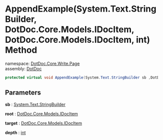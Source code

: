 ﻿# AppendExample\(System\.Text\.StringBuilder, DotDoc\.Core\.Models\.IDocItem, DotDoc\.Core\.Models\.IDocItem, int\) Method

namespace: [DotDoc\.Core\.Write\.Page](../../DotDoc.Core.Write.Page.md)<br />
assembly: [DotDoc](../../../DotDoc.md)



```csharp
protected virtual void AppendExample(System.Text.StringBuilder sb ,DotDoc.Core.Models.IDocItem root ,DotDoc.Core.Models.IDocItem target ,int depth = 2);
```

## Parameters

__sb__ : [System\.Text\.StringBuilder](https://docs.microsoft.com/ja-jp/dotnet/api/System.Text.StringBuilder)



__root__ : [DotDoc\.Core\.Models\.IDocItem](../../../DotDoc/DotDoc.Core.Models/IDocItem.md)



__target__ : [DotDoc\.Core\.Models\.IDocItem](../../../DotDoc/DotDoc.Core.Models/IDocItem.md)



__depth__ : [int](https://docs.microsoft.com/ja-jp/dotnet/api/System.Int32)



